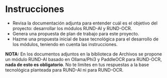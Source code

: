 # Instrucciones
* Revisa la documentación adjunta para entender cuál es el objetivo del proyecto: desarrollar los módulos RUND-AI y RUND-OCR.
* Genera una propuesta de plan de trabajo para este proyecto.
* Hazme una propuesta inicial de base tecnológica para el desarrollo de los módulos, teniendo en cuenta las instrucciones.

**NOTA:** En los documentos adjuntos en la biblioteca de Archivos se propone un módulo RUND-AI basado en Ollama/Phi3 y PaddleOCR para RUND-OCR, **nada de esto es obligatorio**. No te limites en tus respuestas a la base tecnológica planteada para RUND-AI ni para RUND-OCR.